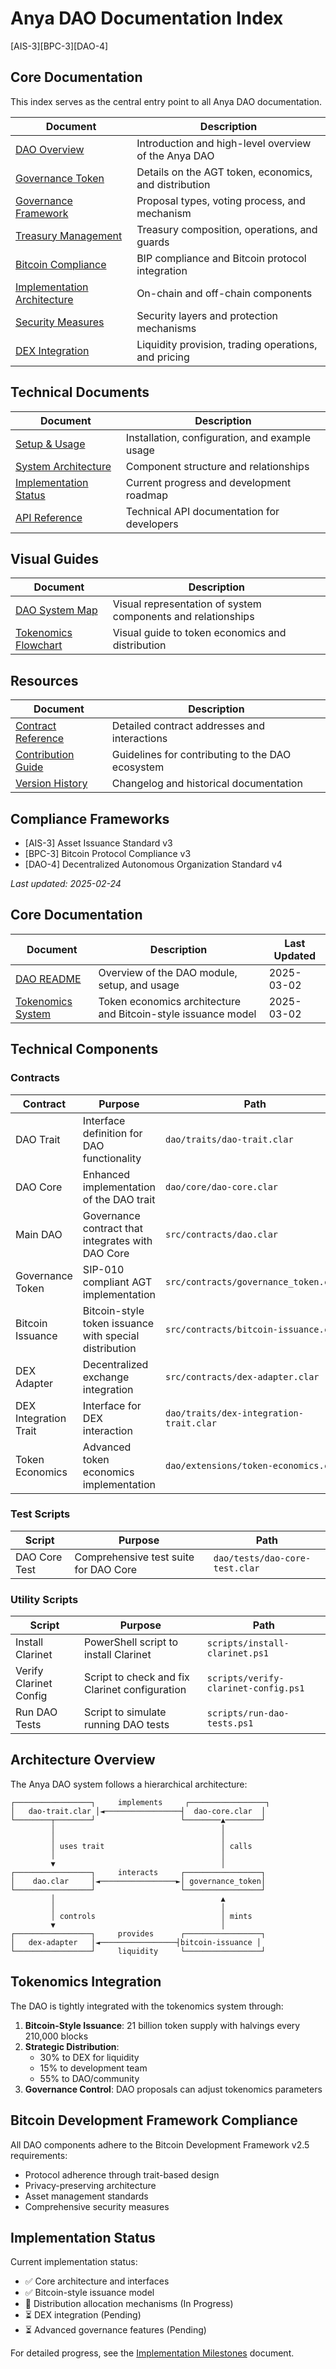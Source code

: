 <!-- markdownlint-disable MD013 line-length -->

# Anya DAO Documentation Index

[AIS-3][BPC-3][DAO-4]

## Core Documentation

This index serves as the central entry point to all Anya DAO documentation.

| Document | Description |
|----------|-------------|
| [DAO Overview](DAO_OVERVIEW.md) | Introduction and high-level overview of the Anya DAO |
| [Governance Token](GOVERNANCE_TOKEN.md) | Details on the AGT token, economics, and distribution |
| [Governance Framework](GOVERNANCE_FRAMEWORK.md) | Proposal types, voting process, and mechanism |
| [Treasury Management](TREASURY_MANAGEMENT.md) | Treasury composition, operations, and guards |
| [Bitcoin Compliance](BITCOIN_COMPLIANCE.md) | BIP compliance and Bitcoin protocol integration |
| [Implementation Architecture](IMPLEMENTATION_ARCHITECTURE.md) | On-chain and off-chain components |
| [Security Measures](SECURITY_MEASURES.md) | Security layers and protection mechanisms |
| [DEX Integration](DEX_INTEGRATION.md) | Liquidity provision, trading operations, and pricing |

## Technical Documents

| Document | Description |
|----------|-------------|
| [Setup & Usage](SETUP_USAGE.md) | Installation, configuration, and example usage |
| [System Architecture](SYSTEM_ARCHITECTURE.md) | Component structure and relationships |
| [Implementation Status](IMPLEMENTATION_MILESTONES.md) | Current progress and development roadmap |
| [API Reference](api/GOVERNANCE_API.md) | Technical API documentation for developers |

## Visual Guides

| Document | Description |
|----------|-------------|
| [DAO System Map](DAO_SYSTEM_MAP.md) | Visual representation of system components and relationships |
| [Tokenomics Flowchart](TOKENOMICS_FLOWCHART.md) | Visual guide to token economics and distribution |

## Resources

| Document | Description |
|----------|-------------|
| [Contract Reference](CONTRACT_REFERENCE.md) | Detailed contract addresses and interactions |
| [Contribution Guide](CONTRIBUTION_GUIDE.md) | Guidelines for contributing to the DAO ecosystem |
| [Version History](VERSION_HISTORY.md) | Changelog and historical documentation |

## Compliance Frameworks

- [AIS-3] Asset Issuance Standard v3
- [BPC-3] Bitcoin Protocol Compliance v3
- [DAO-4] Decentralized Autonomous Organization Standard v4

*Last updated: 2025-02-24*

## Core Documentation

| Document | Description | Last Updated |
|----------|-------------|--------------|
| [DAO README](../dao/README.md) | Overview of the DAO module, setup, and usage | 2025-03-02 |
| [Tokenomics System](TOKENOMICS_SYSTEM.md) | Token economics architecture and Bitcoin-style issuance model | 2025-03-02 |

## Technical Components

### Contracts

| Contract | Purpose | Path |
|----------|---------|------|
| DAO Trait | Interface definition for DAO functionality | `dao/traits/dao-trait.clar` |
| DAO Core | Enhanced implementation of the DAO trait | `dao/core/dao-core.clar` |
| Main DAO | Governance contract that integrates with DAO Core | `src/contracts/dao.clar` |
| Governance Token | SIP-010 compliant AGT implementation | `src/contracts/governance_token.clar` |
| Bitcoin Issuance | Bitcoin-style token issuance with special distribution | `src/contracts/bitcoin-issuance.clar` |
| DEX Adapter | Decentralized exchange integration | `src/contracts/dex-adapter.clar` |
| DEX Integration Trait | Interface for DEX interaction | `dao/traits/dex-integration-trait.clar` |
| Token Economics | Advanced token economics implementation | `dao/extensions/token-economics.clar` |

### Test Scripts

| Script | Purpose | Path |
|--------|---------|------|
| DAO Core Test | Comprehensive test suite for DAO Core | `dao/tests/dao-core-test.clar` |

### Utility Scripts

| Script | Purpose | Path |
|--------|---------|------|
| Install Clarinet | PowerShell script to install Clarinet | `scripts/install-clarinet.ps1` |
| Verify Clarinet Config | Script to check and fix Clarinet configuration | `scripts/verify-clarinet-config.ps1` |
| Run DAO Tests | Script to simulate running DAO tests | `scripts/run-dao-tests.ps1` |

## Architecture Overview

The Anya DAO system follows a hierarchical architecture:

```
┌─────────────────┐     implements     ┌─────────────────┐
│   dao-trait.clar │◄─────────────────┤  dao-core.clar  │
└────────┬────────┘                   └────────▲────────┘
         │                                     │
         │                                     │
         │ uses trait                          │ calls
         │                                     │
         ▼                                     │
┌─────────────────┐     interacts     ┌─────────────────┐
│    dao.clar     │◄─────────────────►│ governance_token│
└─────────────────┘                   └─────────────────┘
         │                                     ▲
         │                                     │
         │ controls                            │ mints
         ▼                                     │
┌─────────────────┐     provides      ┌─────────────────┐
│   dex-adapter   │◄─────────────────┤bitcoin-issuance │
└─────────────────┘     liquidity     └─────────────────┘
```

## Tokenomics Integration

The DAO is tightly integrated with the tokenomics system through:

1. **Bitcoin-Style Issuance**: 21 billion token supply with halvings every 210,000 blocks
2. **Strategic Distribution**: 
   - 30% to DEX for liquidity
   - 15% to development team
   - 55% to DAO/community
3. **Governance Control**: DAO proposals can adjust tokenomics parameters

## Bitcoin Development Framework Compliance

All DAO components adhere to the Bitcoin Development Framework v2.5 requirements:

- Protocol adherence through trait-based design
- Privacy-preserving architecture
- Asset management standards
- Comprehensive security measures

## Implementation Status

Current implementation status:
- ✅ Core architecture and interfaces
- ✅ Bitcoin-style issuance model 
- 🔄 Distribution allocation mechanisms (In Progress)
- ⏳ DEX integration (Pending)
- ⏳ Advanced governance features (Pending)

For detailed progress, see the [Implementation Milestones](IMPLEMENTATION_MILESTONES.md) document.
